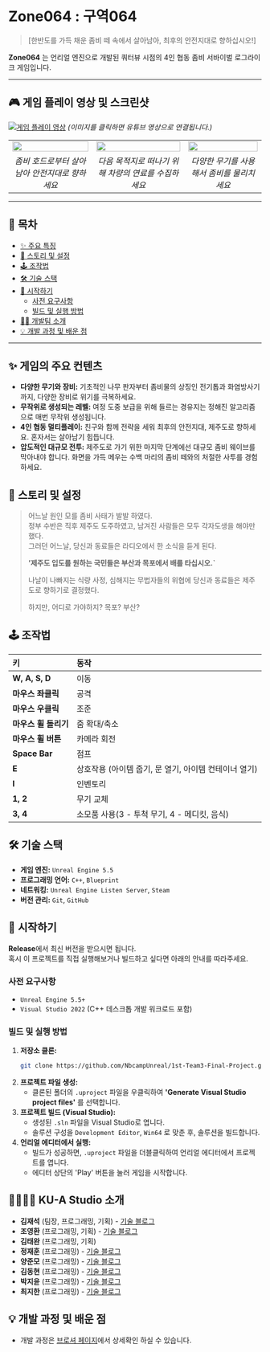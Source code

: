 # Zone064 : 구역064
> [한반도를 가득 채운 좀비 떼 속에서 살아남아, 최후의 안전지대로 향하십시오!]

**Zone064** 는 언리얼 엔진으로 개발된 쿼터뷰 시점의 4인 협동 좀비 서바이벌 로그라이크 게임입니다.

---

## 🎮 게임 플레이 영상 및 스크린샷

[![게임 플레이 영상](https://img.youtube.com/vi/유튜브영상ID/0.jpg)](https://youtu.be/bgwEXZA_5Tc?si=ZEXcr4aCSJkWcZuE)
*(이미지를 클릭하면 유튜브 영상으로 연결됩니다.)*

| | | |
|:----------------------------------------------------------:|:------------------------------------------------------------:|:------------------------------------------------------------:|
| <img src="스크린샷1_링크" width="100%"> | <img src="스크린샷2_링크" width="100%"> | <img src="스크린샷3_링크" width="100%"> |
| *좀비 호드로부터 살아남아 안전지대로 향하세요* | *다음 목적지로 떠나기 위해 차량의 연료를 수집하세요* | *다양한 무기를 사용해서 좀비를 물리치세요* |

---

## 📑 목차

- [✨ 주요 특징](#-주요-특징)
- [📖 스토리 및 설정](#-스토리-및-설정)
- [🕹️ 조작법](#️-조작법)
- [🛠️ 기술 스택](#️-기술-스택)
- [🚀 시작하기](#-시작하기)
  - [사전 요구사항](#사전-요구사항)
  - [빌드 및 실행 방법](#빌드-및-실행-방법)
- [🧑‍💻 개발팀 소개](#-개발팀-소개)
- [💡 개발 과정 및 배운 점](#-개발-과정-및-배운-점)

---

## ✨ 게임의 주요 컨텐츠
* **다양한 무기와 장비:** 기초적인 나무 판자부터 좀비물의 상징인 전기톱과 화염방사기까지, 다양한 장비로 위기를 극복하세요.
* **무작위로 생성되는 레벨:** 여정 도중 보급을 위해 들르는 경유지는 정해진 알고리즘으로 매번 무작위 생성됩니다.
* **4인 협동 멀티플레이:** 친구와 함께 전략을 세워 최후의 안전지대, 제주도로 향하세요. 혼자서는 살아남기 힘듭니다.
* **압도적인 대규모 전투:** 제주도로 가기 위한 마지막 단계에선 대규모 좀비 웨이브를 막아내야 합니다. 화면을 가득 메우는 수백 마리의 좀비 떼와의 처절한 사투를 경험하세요.

## 📖 스토리 및 설정

> 어느날  원인 모를 좀비 사태가 발발 하였다. <br>
> 정부 수반은 직후 제주도 도주하였고, 남겨진 사람들은 모두 각자도생을 해야만 했다. <br>
> 그러던 어느날, 당신과 동료들은 라디오에서 한 소식을 듣게 된다.
>
> **’제주도 입도를 원하는 국민들은 부산과 목포에서 배를 타십시오.`**
> 
> 나날이 나빠지는 식량 사정, 심해지는 무법자들의 위협에 
> 당신과 동료들은 제주도로 향하기로 결정했다. 
>
> 하지만, 어디로 가야하지? 목포? 부산?


## 🕹️ 조작법

| 키 | 동작 |
| :--- | :--- |
| **W, A, S, D** | 이동 |
| **마우스 좌클릭** | 공격 |
| **마우스 우클릭** | 조준 |
| **마우스 휠 돌리기** | 줌 확대/축소 |
| **마우스 휠 버튼** | 카메라 회전 |
| **Space Bar** | 점프 |
| **E** | 상호작용 (아이템 줍기, 문 열기, 아이템 컨테이너 열기) |
| **I** | 인벤토리 |
| **1, 2** | 무기 교체 |
| **3, 4** | 소모품 사용(3 - 투척 무기, 4 - 메디킷, 음식) |

## 🛠️ 기술 스택

* **게임 엔진:** `Unreal Engine 5.5`
* **프로그래밍 언어:** `C++`, `Blueprint`
* **네트워킹:** `Unreal Engine Listen Server`, `Steam`
* **버전 관리:** `Git`, `GitHub`

## 🚀 시작하기

**Release**에서 최신 버전을 받으시면 됩니다. 
<br>
혹시 이 프로젝트를 직접 실행해보거나 빌드하고 싶다면 아래의 안내를 따라주세요.

### 사전 요구사항

* `Unreal Engine 5.5+`
* `Visual Studio 2022` (C++ 데스크톱 개발 워크로드 포함)

### 빌드 및 실행 방법

1.  **저장소 클론:**
    ```bash
    git clone https://github.com/NbcampUnreal/1st-Team3-Final-Project.git
    ```
2.  **프로젝트 파일 생성:**
    * 클론된 폴더의 `.uproject` 파일을 우클릭하여 **'Generate Visual Studio project files'** 를 선택합니다.
3.  **프로젝트 빌드 (Visual Studio):**
    * 생성된 `.sln` 파일을 Visual Studio로 엽니다.
    * 솔루션 구성을 `Development Editor`, `Win64` 로 맞춘 후, 솔루션을 빌드합니다.
4.  **언리얼 에디터에서 실행:**
    * 빌드가 성공하면, `.uproject` 파일을 더블클릭하여 언리얼 에디터에서 프로젝트를 엽니다.
    * 에디터 상단의 'Play' 버튼을 눌러 게임을 시작합니다.

## 👨‍👩‍👧‍👦 KU-A Studio 소개

* **김재석** (팀장, 프로그래밍, 기획) - [기술 블로그](https://velog.io/@cmgeugene/posts)
* **조영환** (프로그래밍, 기획) - [기술 블로그](https://alwaysyoung2.tistory.com/)
* **김태완** (프로그래밍, 기획) 
* **정재훈** (프로그래밍) - [기술 블로그](https://velog.io/@sotakqmf01/posts)
* **양준모** (프로그래밍) - [기술 블로그](https://junmo.tistory.com/)
* **김동현** (프로그래밍) - [기술 블로그](https://dong-grae.tistory.com/)
* **박지윤** (프로그래밍) - [기술 블로그](https://unreality.tistory.com/)
* **최지한** (프로그래밍) - [기술 블로그](https://ji-han.tistory.com/)

## 💡 개발 과정 및 배운 점

* 개발 과정은 [브로셔 페이지](https://www.notion.so/teamsparta/1-3-Zone064-21e2dc3ef51480ff8e3eddf85c0bccaa?source=copy_link)에서 상세확인 하실 수 있습니다.
